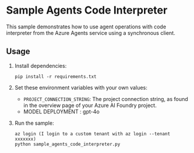 # Sample Agents Code Interpreter

This sample demonstrates how to use agent operations with code interpreter from the Azure Agents service using a synchronous client.

## Usage

1. Install dependencies:
    ```
    pip install -r requirements.txt
    ```

2. Set these environment variables with your own values:
    - `PROJECT_CONNECTION_STRING`: The project connection string, as found in the overview page of your Azure AI Foundry project.
    -  MODEL DEPLOYMENT : gpt-4o

3. Run the sample:
    ```
    az login (I login to a custom tenant with az login --tenant xxxxxxx)
    python sample_agents_code_interpreter.py
    ```

